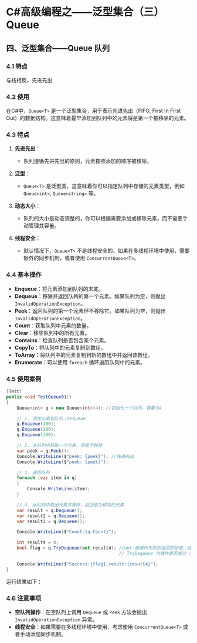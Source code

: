 # C#高级编程之——泛型集合（三）Queue<T>

## 四、泛型集合——Queue<T> 队列

### 4.1 特点

与栈相反，先进先出

### 4.2 使用

在C#中，`Queue<T>` 是一个泛型集合，用于表示先进先出（FIFO, First In First Out）的数据结构。这意味着最早添加到队列中的元素将是第一个被移除的元素。

### 4.3 特点

1. **先进先出**：
   - 队列遵循先进先出的原则，元素按照添加的顺序被移除。

2. **泛型**：
   - `Queue<T>` 是泛型类，这意味着你可以指定队列中存储的元素类型，例如 `Queue<int>`, `Queue<string>` 等。

3. **动态大小**：
   - 队列的大小是动态调整的，你可以根据需要添加或移除元素，而不需要手动管理其容量。

4. **线程安全**：
   - 默认情况下，`Queue<T>` 不是线程安全的。如果在多线程环境中使用，需要额外的同步机制，或者使用 `ConcurrentQueue<T>`。

### 4.4 基本操作

- **Enqueue**：将元素添加到队列的末尾。
- **Dequeue**：移除并返回队列的第一个元素。如果队列为空，则抛出 `InvalidOperationException`。
- **Peek**：返回队列的第一个元素但不移除它。如果队列为空，则抛出 `InvalidOperationException`。
- **Count**：获取队列中元素的数量。
- **Clear**：移除队列中的所有元素。
- **Contains**：检查队列是否包含某个元素。
- **CopyTo**：将队列中的元素复制到数组。
- **ToArray**：将队列中的元素复制到新的数组中并返回该数组。
- **Enumerate**：可以使用 `foreach` 循环遍历队列中的元素。

### 4.5 使用案例

```csharp
[Test]
public void TestQueue01()
{
    Queue<int> q = new Queue<int>(4); //初始化一个队列，容量为4

    // 1. 添加元素到队列：Enqueue
    q.Enqueue(100);
    q.Enqueue(200);
    q.Enqueue(300);

    // 2. 从队列中获取一个元素，但是不移除
    var peek = q.Peek();
    Console.WriteLine($"peek: {peek}"); //先进先出
    Console.WriteLine($"peek: {peek}");

    // 3. 遍历队列
    foreach (var item in q)
    {
        Console.WriteLine(item);
    }

    // 4. 从队列中取出元素并移除，返回值为移除的元素
    var result = q.Dequeue();
    var result2 = q.Dequeue();
    var result3 = q.Dequeue();

    Console.WriteLine($"Count:{q.Count}");

    int result4 = 0;
    bool flag = q.TryDequeue(out result4); //out 是操作失败则返回初始值，成功则返回移除元素的值，
                                           // TryDequeue 为操作是否成功（bool类型）成功为true

    Console.WriteLine($"Success:{flag},result:{result4}");
}
```

运行结果如下：

### 4.6 注意事项

- **空队列操作**：在空队列上调用 `Dequeue` 或 `Peek` 方法会抛出 `InvalidOperationException` 异常。
- **线程安全**：如果需要在多线程环境中使用，考虑使用 `ConcurrentQueue<T>` 或者手动添加同步机制。